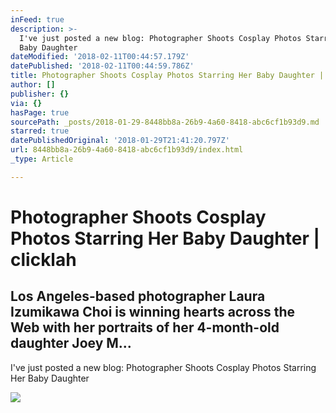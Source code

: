 ```yaml
---
inFeed: true
description: >-
  I've just posted a new blog: Photographer Shoots Cosplay Photos Starring Her
  Baby Daughter 
dateModified: '2018-02-11T00:44:57.179Z'
datePublished: '2018-02-11T00:44:59.786Z'
title: Photographer Shoots Cosplay Photos Starring Her Baby Daughter | clicklah
author: []
publisher: {}
via: {}
hasPage: true
sourcePath: _posts/2018-01-29-8448bb8a-26b9-4a60-8418-abc6cf1b93d9.md
starred: true
datePublishedOriginal: '2018-01-29T21:41:20.797Z'
url: 8448bb8a-26b9-4a60-8418-abc6cf1b93d9/index.html
_type: Article

---
```

# Photographer Shoots Cosplay Photos Starring Her Baby Daughter | clicklah

## Los Angeles-based photographer Laura Izumikawa Choi is winning hearts across the Web with her portraits of her 4-month-old daughter Joey M...
I've just posted a new blog: Photographer Shoots Cosplay Photos Starring Her Baby Daughter 

<article style=""><img src="https://external.xx.fbcdn.net/safe_image.php?d=AQAZ2Zv4VOYS2Ia3&amp;w=420&amp;h=420&amp;url=http%3A%2F%2Fift.tt%2F2bMe51s&amp;cfs=1&amp;sx=152&amp;sy=0&amp;sw=420&amp;sh=420&amp;_nc_hash=AQAfVuRdrO9lsMsu" /></article>